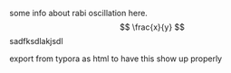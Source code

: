 some info about rabi oscillation here.
$$
\frac{x}{y}
$$
sadfksdlakjsdl



export from typora as html to have this show up properly